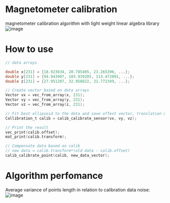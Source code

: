 # Magnetometer calibration
 magnetometer calibration algorithm with light weight linear algebra library
![image](https://github.com/michal34512/Magnetometer-calibration/assets/136522993/7fc41cf1-9d9d-41d6-8e2c-825d0499b35d)

# How to use
```c
// data arrays

double x[231] = {18.923634, 20.785405, 23.265396, ...};
double y[231] = {94.943907, 103.939205, 113.472091, ...};
double z[231] = {27.951207, 32.958822, 31.772349, ...};

// Create vector based on data arrays
Vector vx = vec_from_array(x, 231);
Vector vy = vec_from_array(y, 231);
Vector vz = vec_from_array(z, 231);

// Fit best ellipsoid to the data and save offest vector, translation matrix   
Callibration_t calib = calib_calibrate_sensor(vx, vy, vz);

// Print the result
vec_print(calib.offset);
mat_print(calib.transform);

// Compensate data based on calib
// new data = calib.transform*(old data - calib.offset)
calib_calibrate_point(calib, new_data_vector);
```
# Algorithm perfomance
Average variance of points length in relation to calibration data noise:
![image](https://github.com/michal34512/Magnetometer-calibration/assets/136522993/a787f111-d35e-47f4-a695-2f152841c7c6)
